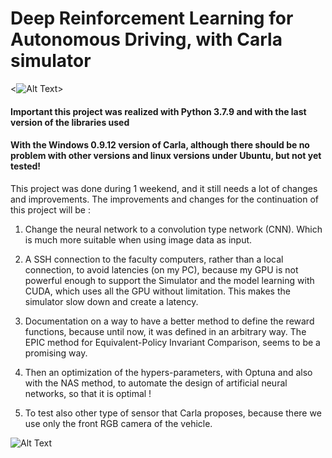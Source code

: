 # Deep Reinforcement Learning for Autonomous Driving, with Carla simulator

<p align="center">
    
<![Alt Text](https://github.com/ZuoNicolas/DRL-for_Autonomous_Driving/blob/main/presentation_video/first_learn.gif)>
    
</p>
    
#### Important this project was realized with Python 3.7.9 and with the last version of the libraries used
#### With the Windows 0.9.12 version of Carla, although there should be no problem with other versions and linux versions under Ubuntu, but not yet tested!



This project was done during 1 weekend, and it still needs a lot of changes and improvements. The improvements and changes for the continuation of this project will be :

1. Change the neural network to a convolution type network (CNN). Which is much more suitable when using image data as input.
    

2. A SSH connection to the faculty computers, rather than a local connection, to avoid latencies (on my PC), because my GPU is not powerful enough to support the Simulator and the model learning with CUDA, which uses all the GPU without limitation. This makes the simulator slow down and create a latency.
    

3. Documentation on a way to have a better method to define the reward functions, because until now, it was defined in an arbitrary way. The EPIC method for Equivalent-Policy Invariant Comparison, seems to be a promising way.

    
4. Then an optimization of the hypers-parameters, with Optuna and also with the NAS method, to automate the design of artificial neural networks, so that it is optimal !
    

5. To test also other type of sensor that Carla proposes, because there we use only the front RGB camera of the vehicle.


![Alt Text](https://github.com/ZuoNicolas/DRL-for_Autonomous_Driving/blob/main/presentation_video/second_learn.gif)
